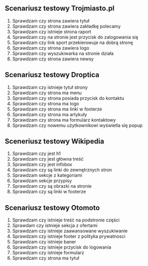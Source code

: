 ## Scenariusz testowy Trojmiasto.pl
1. Sprawdzam czy strona zawiera tytuł
2. Sprawdzam czy strona zawiera zakładkę polecamy
3. Sprawdzam czy istnieje strona raport
4. Sprawdzam czy na stronie jest przycisk do zalogowania się
5. Sprawdzam czy link sport przekierowuje na dobrą stronę
6. Sprawdzam czy strona zawiera logo
7. Sprawdzam czy wyszukiwarka na stronie działa
8. Sprawdzam czy strona zawiera newsy

## Scenariusz testowy Droptica
1. Sprawdzam czy istnieje tytuł strony
2. Sprawdzam czy strona ma menu
3. Sprawdzam czy strona posiada przycisk do kontaktu
4. Sprawdzam czy strona ma logo
5. Sprawdzam czy strona ma linki w footerze
6. Sprawdzam czy strona ma artykuły
7. Sprawdzam czy strona ma formularz kontaktowy
8. Sprawdzam czy nowemu użytkownikowi wyświetla się popup

## Sceneriusz testowy Wikipedia
1. Sprawdzam czy jest h1
2. Sprawdzam czy jest główna treść
3. Sprawdzam czy jest infobox
4. Sprawdzam czy są linki do zewnętrznych stron
5. Sprawdzam sekcje z kategoriami
6. Sprawdzam sekcje przypisy
7. Sprawdzam czy są obrazki na stronie
8. Sprawdzam czy są linki w footerze

## Scenariusz testowy Otomoto
1. Sprawdzam czy istnieje treść na podstronie części
2. Sprawdam czy istnieje sekcja z ofertami
3. Sprawdzam czy istnieje zaawansowane wyszukiwanie
4. Sprawdzam czy istnieje footer z polityka prywatnosci
5. Sprawdzam czy istnieje baner
6. Sprawdzam czy istnieje przycisk do logowania
7. Sprawdzam czy istnieje formularz
8. Sprawdzam czy strona ma tytuł